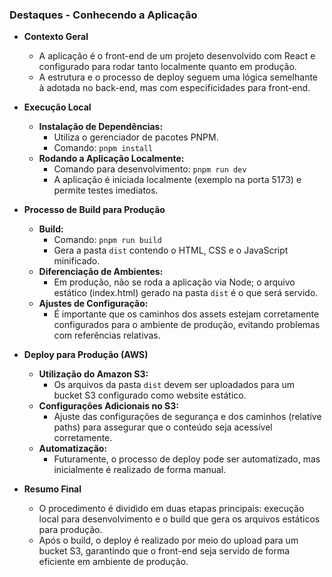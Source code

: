 ### Destaques - Conhecendo a Aplicação

- **Contexto Geral**

  - A aplicação é o front-end de um projeto desenvolvido com React e configurado para rodar tanto localmente quanto em produção.
  - A estrutura e o processo de deploy seguem uma lógica semelhante à adotada no back-end, mas com especificidades para front-end.

- **Execução Local**

  - **Instalação de Dependências:**
    - Utiliza o gerenciador de pacotes PNPM.
    - Comando: `pnpm install`
  - **Rodando a Aplicação Localmente:**
    - Comando para desenvolvimento: `pnpm run dev`
    - A aplicação é iniciada localmente (exemplo na porta 5173) e permite testes imediatos.

- **Processo de Build para Produção**

  - **Build:**
    - Comando: `pnpm run build`
    - Gera a pasta `dist` contendo o HTML, CSS e o JavaScript minificado.
  - **Diferenciação de Ambientes:**
    - Em produção, não se roda a aplicação via Node; o arquivo estático (index.html) gerado na pasta `dist` é o que será servido.
  - **Ajustes de Configuração:**
    - É importante que os caminhos dos assets estejam corretamente configurados para o ambiente de produção, evitando problemas com referências relativas.

- **Deploy para Produção (AWS)**

  - **Utilização do Amazon S3:**
    - Os arquivos da pasta `dist` devem ser uploadados para um bucket S3 configurado como website estático.
  - **Configurações Adicionais no S3:**
    - Ajuste das configurações de segurança e dos caminhos (relative paths) para assegurar que o conteúdo seja acessível corretamente.
  - **Automatização:**
    - Futuramente, o processo de deploy pode ser automatizado, mas inicialmente é realizado de forma manual.

- **Resumo Final**
  - O procedimento é dividido em duas etapas principais: execução local para desenvolvimento e o build que gera os arquivos estáticos para produção.
  - Após o build, o deploy é realizado por meio do upload para um bucket S3, garantindo que o front-end seja servido de forma eficiente em ambiente de produção.
